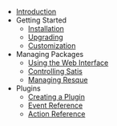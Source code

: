 - [Introduction](introduction.md)
- Getting Started
    - [Installation](getting-started/installation.md)
    - [Upgrading](getting-started/upgrade.md)
    - [Customization](getting-started/customizing.md)
- Managing Packages
    - [Using the Web Interface](managing-packages/web-interface.md)
    - [Controlling Satis](managing-packages/satis-configuration.md)
    - [Managing Resque](managing-packages/resque.md)
- Plugins
    - [Creating a Plugin](plugins/creating-a-plugin.md)
    - [Event Reference](plugins/event-reference.md)
    - [Action Reference](plugins/action-reference.md)
